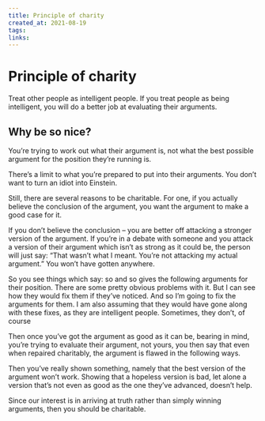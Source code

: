 ```yaml
---
title: Principle of charity
created_at: 2021-08-19
tags:
links:
---
```


# Principle of charity
Treat other people as intelligent people. If you treat people as being intelligent, you will do a better job at evaluating their arguments.

## Why be so nice?

You’re trying to work out what their argument is, not what the best possible argument for the position they’re running is.

There’s a limit to what you’re prepared to put into their arguments. You don’t want to turn an idiot into Einstein.

Still, there are several reasons to be charitable. For one, if you actually believe the conclusion of the argument, you want the argument to make a good case for it.

If you don’t believe the conclusion – you are better off attacking a stronger version of the argument. If you’re in a debate with someone and you attack a version of their argument which isn’t as strong as it could be, the person will just say: “That wasn’t what I meant. You’re not attacking my actual argument.” You won’t have gotten anywhere.

So you see things which say: so and so gives the following arguments for their position. There are some pretty obvious problems with it. But I can see how they would fix them if they’ve noticed. And so I’m going to fix the arguments for them. I am also assuming that they would have gone along with these fixes, as they are intelligent people. Sometimes, they don’t, of course

Then once you’ve got the argument as good as it can be, bearing in mind, you’re trying to evaluate their argument, not yours, you then say that even when repaired charitably, the argument is flawed in the following ways.

Then you’ve really shown something, namely that the best version of the argument won’t work. Showing that a hopeless version is bad, let alone a version that’s not even as good as the one they’ve advanced, doesn’t help.

Since our interest is in arriving at truth rather than simply winning arguments, then you should be charitable.